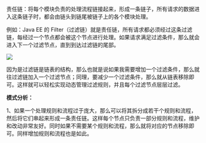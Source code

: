 责任链：将每个模块负责的处理流程链接起来，形成一条链子，所有请求的数据进入这条链子时，都会由链头到链尾被链子上的各个模块处理。

例如：Java EE 的 Filter（过滤链）就是责任链，所有请求都必须经过这条过滤链，每经过一个节点都会被这个节点进行处理。如果请求满足过滤条件，那么就会进入下一个过滤节点，直到到达过滤链的尾部。

![](http://mmbiz.qpic.cn/mmbiz_png/BWLbK9PgqK3X9Q4Hwx9baAFYiak46BQiaPfM6rMWNXdjicm2CAdrLp2EQKBGicCJX9Jkk6HGh6n82ibYUR3jXBmTJRA/0?wx_fmt=png)

因为是过滤链是链表的结构，那么也就是说如果我需要增加一个过滤条件，那么就往过滤链加入一个过滤节点；同理，要减少一个过滤条件，那么就从链表移除即可。这样就可以轻松实现动态管理过滤规则，并且每个过滤节点层层过滤。

**模式分析：**

1、如果一个处理规则和流程过于庞大，那么可以将其拆分成若干个规则和流程，然后将它们串起来形成一条责任链。这样每个节点只负责一部分规则和流程，维护和改动非常友好。同时如果不需要某个规则和流程，那么就将对应的节点移除即可。同样增加规则和流程也是如此。